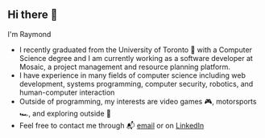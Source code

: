 ## Hi there 👋

I'm Raymond
- I recently graduated from the University of Toronto 🏫 with a Computer Science degree and I am currently working as a software developer at Mosaic, a project management and resource planning platform.
- I have experience in many fields of computer science including web development, systems programming, computer security, robotics, and human-computer interaction
- Outside of programming, my interests are video games 🎮, motorsports 🏎️, and exploring outside 🌇
- Feel free to contact me through 📬 [email](mailto:maraymond2001@gmail.com) or on [LinkedIn](https://www.linkedin.com/in/ma-ray/)
